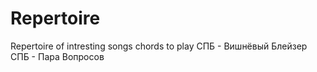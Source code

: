 # Repertoire
Repertoire of intresting songs chords to play
СПБ - Вишнёвый Блейзер
СПБ - Пара Вопросов
